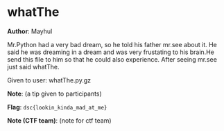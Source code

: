 # whatThe

**Author**: Mayhul

Mr.Python had a very bad dream, so he told his father mr.see about it. He said he was dreaming in a dream and was very frustating to his brain.He send this file to him so that he could also experience. After seeing mr.see just said whatThe.
  
Given to user:
whatThe.py.gz

**Note**: (a tip given to participants)

**Flag**: `dsc{lookin_kinda_mad_at_me}`

**Note (CTF team)**: (note for ctf team)
